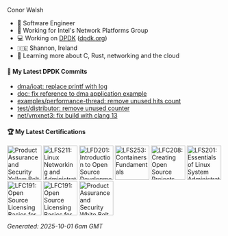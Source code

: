 Conor Walsh
- 👷 Software Engineer
- 🏢 Working for Intel's Network Platforms Group
- 💻 Working on [DPDK](https://github.com/DPDK/dpdk) ([dpdk.org](https://dpdk.org/))
- 🇮🇪 Shannon, Ireland
- 🌱 Learning more about C, Rust, networking and the cloud

#### 🔨 My Latest DPDK Commits

<!--START_SECTION:dpdk-->
* [dma/ioat: replace printf with log](https://github.com/DPDK/dpdk/commit/d34c291fe9)
* [doc: fix reference to dma application example](https://github.com/DPDK/dpdk/commit/269f027453)
* [examples/performance-thread: remove unused hits count](https://github.com/DPDK/dpdk/commit/130e99db59)
* [test/distributor: remove unused counter](https://github.com/DPDK/dpdk/commit/ccbdaaa981)
* [net/vmxnet3: fix build with clang 13](https://github.com/DPDK/dpdk/commit/e76eb560bc)
<!--END_SECTION:dpdk-->

#### 🏆 My Latest Certifications
<!--START_SECTION:badges-->
<a href="https://www.credly.com/badges/57eebe8f-8541-4c01-ba8a-d205aeae93fb" title="Product Assurance and Security Yellow Belt - Software"><img src="https://images.credly.com/size/80x80/images/dffc58a0-7857-4c6d-829b-0e50694fb86c/yellow-sw-belt.png" alt="Product Assurance and Security Yellow Belt - Software" width="80" height="80"></a>
<a href="https://www.credly.com/badges/8ab5636c-6ceb-4a61-8aea-c7cb3bc03591" title="LFS211: Linux Networking and Administration"><img src="https://images.credly.com/size/80x80/images/619bc2a6-cc83-4c1a-a23e-a663e19541b5/image.png" alt="LFS211: Linux Networking and Administration" width="80" height="80"></a>
<a href="https://www.credly.com/badges/0e31127a-724d-4f1b-b535-f352fbd35ffc" title="LFD201: Introduction to Open Source Development, Git, and Linux"><img src="https://images.credly.com/size/80x80/images/4242a5ad-bc05-4197-b482-7d5c3c58f351/blob" alt="LFD201: Introduction to Open Source Development, Git, and Linux" width="80" height="80"></a>
<a href="https://www.credly.com/badges/dde2f272-b02b-488b-8f2f-b843d6a556f8" title="LFS253: Containers Fundamentals"><img src="https://images.credly.com/size/80x80/images/cb10be8e-09e5-4f0b-bc8b-baa69e804588/blob" alt="LFS253: Containers Fundamentals" width="80" height="80"></a>
<a href="https://www.credly.com/badges/71608590-655c-455b-8b9c-188b3b0d1b36" title="LFC208: Creating Open Source Projects"><img src="https://images.credly.com/size/80x80/images/23f548d8-ceaa-4404-b06a-43c4a1b63031/blob" alt="LFC208: Creating Open Source Projects" width="80" height="80"></a>
<a href="https://www.credly.com/badges/e25b87ac-9bf0-4473-a1f3-f6bb30b94a8f" title="LFS201: Essentials of Linux System Administration"><img src="https://images.credly.com/size/80x80/images/0498414f-41d1-421b-9c5d-50df6e0d7247/LF_logobadge.png" alt="LFS201: Essentials of Linux System Administration" width="80" height="80"></a>
<a href="https://www.credly.com/badges/81a48e6b-6d1a-42c2-beab-9b52128cd3e9" title="LFC191: Open Source Licensing Basics for Software Developers"><img src="https://images.credly.com/size/80x80/images/e80f8a97-fb95-4b3d-b272-4b955b9f4025/blob" alt="LFC191: Open Source Licensing Basics for Software Developers" width="80" height="80"></a>
<a href="https://www.credly.com/badges/a97485ad-413b-478c-9d70-a3122528ffa0" title="LFC191: Open Source Licensing Basics for Software Developers"><img src="https://images.credly.com/size/80x80/images/e80f8a97-fb95-4b3d-b272-4b955b9f4025/blob" alt="LFC191: Open Source Licensing Basics for Software Developers" width="80" height="80"></a>
<a href="https://www.credly.com/badges/3b638eb8-d808-4b7e-8626-aba92efc2c15" title="Product Assurance and Security White Belt"><img src="https://images.credly.com/size/80x80/images/463c9018-6b1d-49a3-b17b-565dfa8b019a/white-belt.png" alt="Product Assurance and Security White Belt" width="80" height="80"></a>
<!--END_SECTION:badges-->

<!--START_SECTION:gen-->
_Generated: 2025-10-01  6am GMT_
<!--END_SECTION:gen-->
